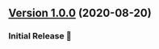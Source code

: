 ## [Version 1.0.0](https://github.com/adamdehaven/vue-custom-tooltip/releases/tag/v1.0.0) (2020-08-20)

### Initial Release :tada: